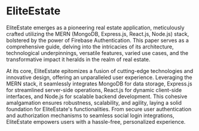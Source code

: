# EliteEstate
EliteEstate emerges as a pioneering real estate application, meticulously crafted utilizing the MERN (MongoDB, Express.js, React.js, Node.js) stack, bolstered by the power of Firebase Authentication. This paper serves as a comprehensive guide, delving into the intricacies of its architecture, technological underpinnings, versatile features, varied use cases, and the transformative impact it heralds in the realm of real estate.

At its core, EliteEstate epitomizes a fusion of cutting-edge technologies and innovative design, offering an unparalleled user experience. Leveraging the MERN stack, it seamlessly integrates MongoDB for data storage, Express.js for streamlined server-side operations, React.js for dynamic client-side interfaces, and Node.js for scalable backend development. This cohesive amalgamation ensures robustness, scalability, and agility, laying a solid foundation for EliteEstate's functionalities. From secure user authentication and authorization mechanisms to seamless social login integrations, EliteEstate empowers users with a hassle-free, personalized experience. 
